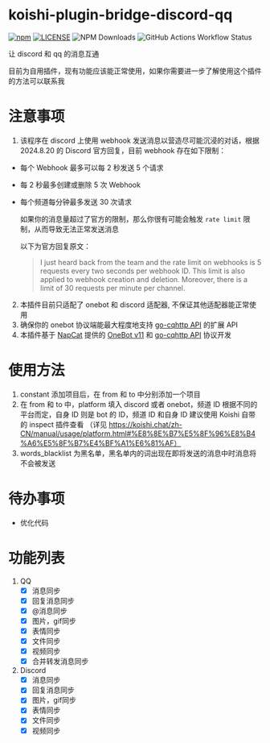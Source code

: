 # koishi-plugin-bridge-discord-qq
[![npm](https://img.shields.io/npm/v/koishi-plugin-bridge-qq-discord)](https://www.npmjs.com/package/koishi-plugin-bridge-qq-discord)
[![LICENSE](https://img.shields.io/github/license/Cola-Ace/koishi-plugin-bridge-discord-qq)](https://github.com/Cola-Ace/koishi-plugin-bridge-discord-qq/blob/main/LICENSE)
![NPM Downloads](https://img.shields.io/npm/d18m/koishi-plugin-bridge-qq-discord)
![GitHub Actions Workflow Status](https://img.shields.io/github/actions/workflow/status/Cola-Ace/koishi-plugin-bridge-discord-qq/publish.yml)



让 discord 和 qq 的消息互通

目前为自用插件，现有功能应该能正常使用，如果你需要进一步了解使用这个插件的方法可以联系我

# 注意事项
1. 该程序在 discord 上使用 webhook 发送消息以营造尽可能沉浸的对话，根据 2024.8.20 的 Discord 官方回复，目前 webhook 存在如下限制：

 - 每个 Webhook 最多可以每 2 秒发送 5 个请求
 - 每 2 秒最多创建或删除 5 次 Webhook
 - 每个频道每分钟最多发送 30 次请求

    如果你的消息量超过了官方的限制，那么你很有可能会触发 `rate limit` 限制，从而导致无法正常发送消息

    以下为官方回复原文：

    > I just heard back from the team and the rate limit on webhooks is 5 requests every two seconds per webhook ID. This limit is also applied to webhook creation and deletion. Moreover, there is a limit of 30 requests per minute per channel.

2. 本插件目前只适配了 onebot 和 discord 适配器, 不保证其他适配器能正常使用
3. 确保你的 onebot 协议端能最大程度地支持 [go-cqhttp API](https://docs.go-cqhttp.org/api) 的扩展 API
4. 本插件基于 [NapCat](https://github.com/NapNeko/NapCatQQ) 提供的 [OneBot v11](https://github.com/botuniverse/onebot-11) 和 [go-cqhttp API](https://docs.go-cqhttp.org/api) 协议开发

# 使用方法
1. constant 添加项目后，在 from 和 to 中分别添加一个项目
2. 在 from 和 to 中，platform 填入 discord 或者 onebot，频道 ID 根据不同的平台而定，自身 ID 则是 bot 的 ID，频道 ID 和自身 ID 建议使用 Koishi 自带的 inspect 插件查看 （详见 https://koishi.chat/zh-CN/manual/usage/platform.html#%E8%8E%B7%E5%8F%96%E8%B4%A6%E5%8F%B7%E4%BF%A1%E6%81%AF）
3. words_blacklist 为黑名单，黑名单内的词出现在即将发送的消息中时消息将不会被发送

# 待办事项
- 优化代码

# 功能列表
1. QQ
    - [x] 消息同步
    - [x] 回复消息同步
    - [x] @消息同步
    - [x] 图片，gif同步
    - [x] 表情同步
    - [x] 文件同步
    - [x] 视频同步
    - [x] 合并转发消息同步
2. Discord
    - [x] 消息同步
    - [x] 回复消息同步
    - [x] 图片，gif同步
    - [x] 表情同步
    - [x] 文件同步
    - [x] 视频同步
